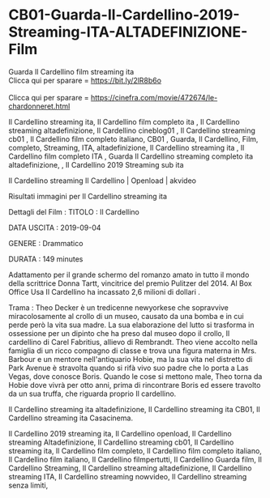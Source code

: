 # CB01-Guarda-Il-Cardellino-2019-Streaming-ITA-ALTADEFINIZIONE-Film
Guarda Il Cardellino film streaming ita
<br>
Clicca qui per sparare = https://bit.ly/2lR8b6o
<br>
<br>
Clicca qui per sparare = https://cinefra.com/movie/472674/le-chardonneret.html
<br>

Il Cardellino streaming ita, Il Cardellino film completo ita , Il Cardellino streaming altadefinizione, Il Cardellino cineblog01 , Il Cardellino streaming cb01 , Il Cardellino film completo italiano,
CB01 , Guarda, Il Cardellino, Film, completo, Streaming, ITA, altadefinizione, Il Cardellino streaming ita , Il Cardellino film completo ITA , Guarda Il Cardellino streaming completo ita altadefinizione, , Il Cardellino 2019 Streaming sub ita

Il Cardellino streaming Il Cardellino | Openload | akvideo

Risultati immagini per Il Cardellino streaming ita

Dettagli del Film : TITOLO : Il Cardellino

DATA USCITA : 2019-09-04

GENERE : Drammatico

DURATA : 149 minutes

Adattamento per il grande schermo del romanzo amato in tutto il mondo della scrittrice Donna Tartt, vincitrice del premio Pulitzer del 2014. Al Box Office Usa Il Cardellino ha incassato 2,6 milioni di dollari .

Trama : Theo Decker è un tredicenne newyorkese che sopravvive miracolosamente al crollo di un museo, causato da una bomba e in cui perde però la vita sua madre. La sua elaborazione del lutto si trasforma in ossessione per un dipinto che ha preso dal museo dopo il crollo, Il cardellino di Carel Fabritius, allievo di Rembrandt. Theo viene accolto nella famiglia di un ricco compagno di classe e trova una figura materna in Mrs. Barbour e un mentore nell'antiquario Hobie, ma la sua vita nel distretto di Park Avenue è stravolta quando si rifà vivo suo padre che lo porta a Las Vegas, dove conosce Boris. Quando le cose si mettono male, Theo torna da Hobie dove vivrà per otto anni, prima di rincontrare Boris ed essere travolto da un sua truffa, che riguarda proprio Il cardellino.

Il Cardellino streaming ita altadefinizione, Il Cardellino streaming ita CB01, Il Cardellino streaming ita Casacinema.

Il Cardellino 2019 streaming ita, Il Cardellino openload, Il Cardellino streaming Altadefinizione, Il Cardellino streaming cb01, Il Cardellino streaming ita, Il Cardellino film completo, Il Cardellino film completo italiano, Il Cardellino film italiano, Il Cardellino filmpertutti, Il Cardellino Guarda film, Il Cardellino Streaming, Il Cardellino streaming altadefinizione, Il Cardellino streaming ITA, Il Cardellino streaming nowvideo, Il Cardellino streaming senza limiti,

